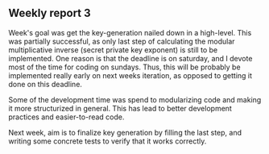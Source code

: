## Weekly report 3

Week's goal was get the key-generation nailed down in a high-level. This was partially successful, as only last step of calculating the modular multiplicative inverse (secret private key exponent) is still to be implemented. One reason is that the deadline is on saturday, and I devote most of the time for coding on sundays. Thus, this will be probably be implemented really early on next weeks iteration, as opposed to getting it done on this deadline.

Some of the development time was spend to modularizing code and making it more structurized in general. This has lead to better development practices and easier-to-read code.

Next week, aim is to finalize key generation by filling the last step, and writing some concrete tests to verify that it works correctly. 